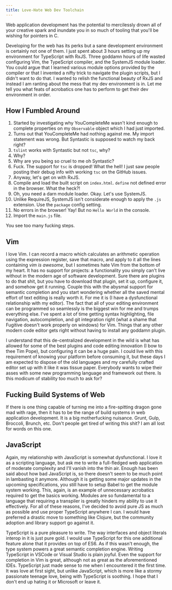 ```yaml
---
title: Love-Hate Web Dev Toolchain
---
```


Web application development has the potential to mercilessly drown all of your
creative spark and inundate you in so much of tooling that you'll be wishing
for pointers in C.

<!--more-->

Developing for the web has its perks but a sane development
environment is certainly not one of them. I just spent about 3 hours setting
up my environment for TypeScript with RxJS. Three goddamn hours of life wasted
configuring Vim, the TypeScript compiler, and the SystemJS module loader.
You could argue that I learned various module options provided by the compiler or that I
invented a nifty trick to navigate the plugin scripts, but I didn't want to
do that. I wanted to relish the functional beauty of RxJS and instead
I am ranting about the mess that my dev environment is in. Let me tell
you what feats of acrobatics one has to perform to get their dev environment
in order.

## How I Fumbled Around

1. Started by investigating why YouCompleteMe wasn't kind enough to complete
  properties on my `Observable` object which I had just imported.
2. Turns out that YouCompleteMe had nothing against me. My import statement was
  wrong. But Syntastic is supposed to watch my back right?
3. `tslint` works with Syntastic but not `tsc`, why?
4. Why?
5. Why are you being so cruel to me oh Syntastic?
6. Fuck. The support for `tsc` is dropped! What the hell! I just saw people
  posting their debug info with working `tsc` on the GitHub issues.
7. Anyway, let's get on with RxJS.
8. Compile and load the built script on `index.html`. `define` not defined
  error in the browser. What the heck?!
9. Oh, you need a darn module loader. Okay. Let's use SystemJS.
10. Unlike RequireJS, SystemJS isn't considerate enough to apply the `.js`
  extension. Use the `package` config setting.
11. No errors in the browser! Yay! But no `Hello World` in the console.
12. Import the `main.js` file.

You see too many fucking steps.

## Vim

I love Vim. I can record a macro which calculates an arithmetic operation
using the expression register, save that macro, and apply to it all the lines
containing _vim is awesome_, but I sometimes hate Vim from the bottom of my
heart. It has no support for projects: a functionality you simply can't live
without in the modern age of software development. Sure there are plugins to
do that shit, but you have to download that plugin, set it up, configure it,
and somehow get it running. Couple this with the abysmal support for semantic
completion and you start wondering whether all the saved mental effort of text
editing is really worth it. For me it is (I have a dysfunctional relationship
with my editor). The fact that all of your editing environment can be
programmed so seamlessly is the biggest win for me and trumps everything else.
I've spent a lot of time getting syntax highlighting, file navigation,
autocompletion, and git integration right (what a shame that Fugitive doesn't
work properly on windows) for Vim. Things that any other modern code editor
gets right without having to install any goddamn plugin.

I understand that this de-centralized development in the wild is what has
allowed for some of the best plugins and code editing innovation (I bow to thee
Tim Pope), but configuring it can be a huge pain. I could live with this
requirement of knowing your platform before consuming it, but these days I am
expected to dispose of the old languages and my carefully crafted editor set
up with it like it was tissue paper. Everybody wants to wipe their asses
with some new programming language and framework out there. Is this modicum
of stability too much to ask for?

## Fucking Build Systems of Web

If there is one thing capable of turning me into a fire-spitting dragon gone
mad with rage, then it has to be the range of build systems in web
application development. It is a big motherfucking nuisance. Grunt, Gulp,
Broccoli, Brunch, etc. Don't people get tired of writing this shit? I am
all lost for words on this one.

## JavaScript

Again, my relationship with JavaScript is somewhat dysfunctional. I love it
as a scripting language, but ask me to write a full-fledged web application
of moderate complexity and I'll vanish into the thin air. Enough has been
said about how bad JavaScript is, so there doesn't seem to be much point
in lambasting it anymore. Although it is getting some major updates in the
upcoming specifications, you still have to setup Babel to get the module
system working. This, again, is an example of unnecessary acrobatics
required to get the basics working. Modules are so fundamental to a language
that requiring a transpiler is greatly hinders my ability to use it
effectively. For all of these reasons, I've decided to avoid pure JS as much
as possible and use proper TypeScript anywhere I can. I would have preferred
a drastic move to something like Clojure, but the community adoption and
library support go against it.

TypeScript is a pure pleasure to write. The way interfaces and object literals
interop in it is just pure gold. I would use TypeScript for this one additional
feature alone that it provides on top of ES6. As if this wasn't enough, the type
system powers a great semantic completion engine. Writing TypeScript in VSCode
or Visual Studio is plain joyful. Even the support for completion in Vim is
great, although not as great as the aforementioned IDEs. TypeScript just made
sense to me when I encountered it the first time. It was love at first sight,
but unlike JavaScript, which is more like a stormy passionate teenage love,
being with TypeScript is soothing. I hope that I don't end up hating it or
Microsoft or leave it.

